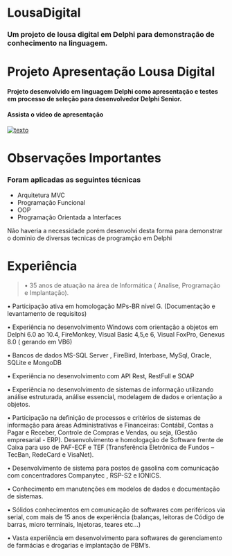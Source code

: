 # LousaDigital
### Um projeto de lousa digital em Delphi para demonstração de conhecimento na linguagem.

# Projeto Apresentação Lousa Digital

#### Projeto desenvolvido em linguagem Delphi como apresentação e testes em processo de seleção para desenvolvedor Delphi Senior.


#### Assista o video de apresentação 
[![texto](https://i9.ytimg.com/vi/GSrZvL5tftI/mq1.jpg?sqp=CIDti5MG&rs=AOn4CLBFZCrmUsz1pmiLZCAMfgNxZXROSA)](https://www.youtube.com/watch?v=GSrZvL5tftI "Assista o video")


  # Observações Importantes
### Foram aplicadas as seguintes técnicas
-    Arquitetura MVC
-    Programação Funcional
-    OOP  
-    Programação Orientada a Interfaces

Não haveria a necessidade porém desenvolvi desta forma para demonstrar o dominio de diversas tecnicas de programção em Delphi


# Experiência

>• 35 anos de atuação na área de Informática ( Analise, Programação e Implantação). 
>
• Participação ativa em homologação MPs-BR nível G. (Documentação e levantamento de requisitos) 
>
• Experiência no desenvolvimento Windows com orientação a objetos em Delphi 6.0 ao 10.4, FireMonkey, Visual Basic 4,5,e 6, Visual FoxPro, Genexus 8.0 ( gerando em VB6) 
>
• Bancos de dados MS-SQL Server , FireBird, Interbase, MySql, Oracle, SQLite e MongoDB 
>
• Experiência no desenvolvimento com API Rest, RestFull e SOAP
>
• Experiência no desenvolvimento de sistemas de informação utilizando análise estruturada, análise essencial, modelagem de dados e orientação a objetos. 
>
• Participação na definição de processos e critérios de sistemas de informação para áreas Administrativas e Financeiras: Contábil, Contas a Pagar e Receber, Controle de Compras e Vendas, ou seja, (Gestão empresarial - ERP). Desenvolvimento e homologação de Software frente de Caixa para uso de PAF-ECF e TEF (Transferência Eletrônica de Fundos – TecBan, RedeCard e VisaNet). 
>
• Desenvolvimento de sistema para postos de gasolina com comunicação com concentradores Companytec , RSP-S2 e IONICS. 
>
• Conhecimento em manutenções em modelos de dados e documentação de sistemas. 
>
• Sólidos conhecimentos em comunicação de softwares com periféricos via serial, com mais de 15 anos de experiência (balanças, leitoras de Código de barras, micro terminais, Injetoras, teares etc...) 
>
• Vasta experiência em desenvolvimento para softwares de gerenciamento de farmácias e drogarias e implantação de PBM’s.

